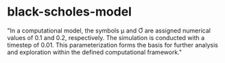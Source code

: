 # black-scholes-model
"In a computational model, the symbols µ and Ơ are assigned numerical values of 0.1 and 0.2, respectively. The simulation is conducted with a timestep of 0.01. This parameterization forms the basis for further analysis and exploration within the defined computational framework."
